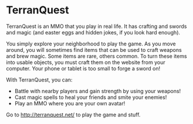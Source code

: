 TerranQuest
===========
TerranQuest is an MMO that you play in real life. It has crafting and swords and magic (and easter eggs and hidden jokes, if you look hard enough).

You simply explore your neighborhood to play the game. As you move around, you will sometimes find items that can be used to craft weapons and brew magic. Some items are rare, others common. To turn these items into usable objects, you must craft them on the website from your computer. Your phone or tablet is too small to forge a sword on!

With TerranQuest, you can:
 - Battle with nearby players and gain strength by using your weapons!
 - Cast magic spells to heal your friends and smite your enemies!
 - Play an MMO where you are your own avatar!

Go to http://terranquest.net/ to play the game and stuff.
